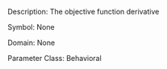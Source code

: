 Description: The objective function derivative

Symbol: None

Domain: None

Parameter Class: Behavioral


